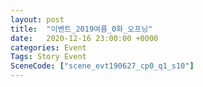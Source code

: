 ```yaml
---
layout: post
title:  "이벤트_2019여름_0화_오프닝"
date:   2020-12-16 23:00:00 +0000
categories: Event
Tags: Story Event
SceneCode: ["scene_evt190627_cp0_q1_s10"]
---
```

